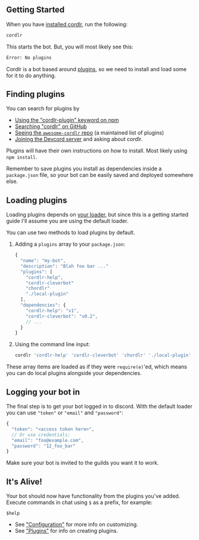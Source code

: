 ## Getting Started

When you have [installed cordlr](../README.md#Installation), run the following:

```sh
cordlr
```

This starts the bot.  But, you will most likely see this:

```sh
Error: No plugins
```

Cordlr is a bot based around [plugins](plugins.md), so we need to install and load some for it to do anything.

## Finding plugins

You can search for plugins by

 - [Using the "cordlr-plugin" keyword on npm](https://www.npmjs.com/browse/keyword/cordlr)
 - [Searching "cordlr" on GitHub](https://github.com/search?utf8=%E2%9C%93&q=cordlr)
 - [Seeing the `awesome-cordlr` repo](https://github.com/jamen/awesome-cordlr) (a maintained list of plugins)
 - [Joining the Devcord server](https://discordapp.com/invite/uDXyNAR) and asking about cordlr.

Plugins will have their own instructions on how to install.  Most likely using `npm install`.

Remember to save plugins you install as dependencies inside a `package.json` file, so your bot can be easily saved and deployed somewhere else.

## Loading plugins

Loading plugins depends on [your loader](loader.md), but since this is a getting started guide I'll assume you are using the default loader.

You can use two methods to load plugins by default.  

 1. Adding a `plugins` array to your `package.json`:

    ```js
    {
      "name": "my-bot",
      "description": "Blah foo bar ..."
      "plugins": [
        "cordlr-help",
        "cordlr-cleverbot"
        "chordlr"
        "./local-plugin"
      ],
      "dependencies": {
        "cordlr-help": "v1",
        "cordlr-cleverbot": "v0.2",
        // ...
      }
    }
    ```
 2. Using the command line input:

    ```sh
    cordlr 'cordlr-help' 'cordlr-cleverbot' 'chordlr' './local-plugin'
    ```

These array items are loaded as if they were `require(e)`'ed, which means you can do local plugins alongside your dependencies.

## Logging your bot in

The final step is to get your bot logged in to discord.  With the default loader you can use `"token"` or `"email"` and `"password"`:

```js
{
  "token": "<access token here>",
  // Or use credentials:
  "email": "foo@example.com",
  "password": "12_foo_bar"
}
```

Make sure your bot is invited to the guilds you want it to work.

## It's Alive!

Your bot should now have functionality from the plugins you've added.  Execute commands in chat using `$` as a prefix, for example:

```
$help
```

 - See ["Configuration"](configuration.md) for more info on customizing.
 - See ["Plugins"](plugins.md) for info on creating plugins.
